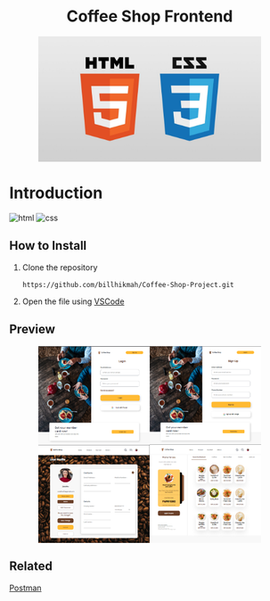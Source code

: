 <h1 style="text-align:center">Coffee Shop Frontend</h1>

<div style="display:flex; justify-content:center; ">
    <img src="assets/logo-html-css.jpg" width=400;>
</div>

# Introduction
<img src="https://img.shields.io/badge/html-5-orange" alt="html">
<img src="https://img.shields.io/badge/css-3-blue" alt="css">

<h2>How to Install</h2>

1. Clone the repository
    ```
    https://github.com/billhikmah/Coffee-Shop-Project.git
    ```
2. Open the file using [VSCode](https://code.visualstudio.com/download)

<h2>Preview</h2>
<div style="display:flex; justify-content: center;">
<img src="assets/frontend-login.png" alt="login" width=200>

<img src="assets/frontend-signup.png" alt="signup" width=200>

</div>

<div style="display:flex; justify-content: center;">

<img src="assets/frontend-profile.png" alt="profile" width=200>

<img src="assets/frontend-product.png" alt="product" width=200>

</div>

<h2>Related</h2>

[Postman](https://documenter.getpostman.com/view/20723287/UyrEguSx)

